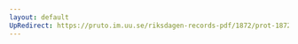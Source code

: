 ```yaml
---
layout: default
UpRedirect: https://pruto.im.uu.se/riksdagen-records-pdf/1872/prot-1872--fk--422/prot-1872--fk--422_059.pdf
---
```

